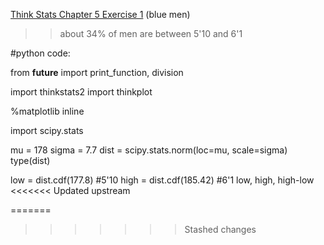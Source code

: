 [Think Stats Chapter 5 Exercise 1](http://greenteapress.com/thinkstats2/html/thinkstats2006.html#toc50) (blue men)

>> about 34% of men are between 5'10 and 6'1

#python code:

from __future__ import print_function, division

import thinkstats2
import thinkplot

%matplotlib inline

import scipy.stats


mu = 178
sigma = 7.7
dist = scipy.stats.norm(loc=mu, scale=sigma)
type(dist)

low = dist.cdf(177.8) #5'10
high = dist.cdf(185.42) #6'1
low, high, high-low
<<<<<<< Updated upstream
 
=======
>>>>>>> Stashed changes
